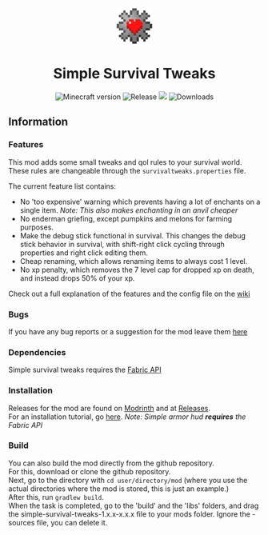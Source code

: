 <p align="center">
    <img src="src/main/resources/assets/simple-survival-tweaks/icon.png" width="72px" height="72px"/>
</p>

<h1 align="center">Simple Survival Tweaks</h1>

<p align="center">
    <img src="https://img.shields.io/badge/for%20MC-1.19.4,%201.20-green" alt="Minecraft version"/>
    <img src="https://img.shields.io/github/v/release/legoraft/simple-survival-tweaks?color=yellow" alt="Release"/>
    <img src="https://img.shields.io/modrinth/dt/nF5XkJko?label=modrinth"/>
    <img src="https://img.shields.io/github/downloads/legoraft/simple-survival-tweaks/total" alt="Downloads"
</p>

## Information

### Features
This mod adds some small tweaks and qol rules to your survival world. These rules are changeable through the `survivaltweaks.properties` file.

The current feature list contains:
- No 'too expensive' warning which prevents having a lot of enchants on a single item. _Note: This also makes enchanting in an anvil cheaper_
- No enderman griefing, except pumpkins and melons for farming purposes.
- Make the debug stick functional in survival. This changes the debug stick behavior in survival, with shift-right click cycling through properties and right click editing them.
- Cheap renaming, which allows renaming items to always cost 1 level.
- No xp penalty, which removes the 7 level cap for dropped xp on death, and instead drops 50% of your xp.

Check out a full explanation of the features and the config file on the [wiki](https://github.com/legoraft/simple-survival-tweaks/wiki)

### Bugs
If you have any bug reports or a suggestion for the mod leave them [here](https://github.com/LegoRaft/simple-survival-tweaks/issues)

### Dependencies
Simple survival tweaks requires the [Fabric API](https://modrinth.com/mod/fabric-api)

### Installation
Releases for the mod are found on [Modrinth](https://modrinth.com/mod/simple-survival-tweaks) and at [Releases](https://github.com/LegoRaft/simple-survival-tweaks/releases). <br>
For an installation tutorial, go [here](https://fabricmc.net/wiki/install). _Note: Simple armor hud **requires** the Fabric API_

### Build
You can also build the mod directly from the github repository. <br>
For this, download or clone the github repository. <br>
Next, go to the directory with `cd user/directory/mod` (where you use the actual directories where the mod is stored, this is just an example.) <br>
After this, run `gradlew build`. <br>
When the task is completed, go to the 'build' and the 'libs' folders, and drag the simple-survival-tweaks-1.x.x-x.x.x file to your mods folder. Ignore the -sources file, you can delete it.
